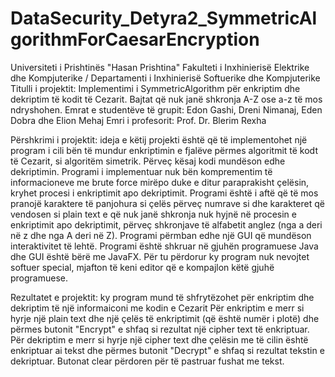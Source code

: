 # DataSecurity_Detyra2_SymmetricAlgorithmForCaesarEncryption
Universiteti i Prishtinës "Hasan Prishtina"
Fakulteti i Inxhinierisë Elektrike dhe Kompjuterike / Departamenti i Inxhinierisë Softuerike dhe Kompjuterike
Titulli i projektit: Implementimi i SymmetricAlgorithm për enkriptim dhe dekriptim të kodit të Cezarit. Bajtat që nuk janë shkronja A-Z ose a-z të mos ndryshohen.
Emrat e studentëve të grupit: Edon Gashi, Dreni Nimanaj, Eden Dobra dhe Elion Mehaj
Emri i profesorit: Prof. Dr. Blerim Rexha

Përshkrimi i projektit: ideja e këtij projekti është që të implementohet një program
i cili bën të mundur enkriptimin e fjalëve përmes algoritmit të kodt të Cezarit, si 
algoritëm simetrik. Përveç kësaj kodi mundëson edhe dekriptimin. Programi i 
implementuar nuk bën komprementim të informacioneve me brute force mirëpo duke e ditur
paraprakisht çelësin, kryhet procesi i enkriptimit apo dekriptimit. Programi është i aftë 
që të mos pranojë karaktere të panjohura si çelës përveç numrave si dhe karakteret që 
vendosen si plain text e që nuk janë shkronja nuk hyjnë në procesin e enkriptimit apo 
dekriptimit, përveç shkronjave të alfabetit anglez (nga a deri në z dhe nga A deri në Z).
Programi përmban edhe një GUI që mundëson interaktivitet të lehtë. Programi është shkruar 
në gjuhën programuese Java dhe GUI është bërë me JavaFX. Për tu përdorur ky program nuk 
nevojtet softuer special, mjafton të keni editor që e kompajlon këtë gjuhë programuese.

Rezultatet e projektit: ky program mund të shfrytëzohet për enkriptim dhe dekriptim të një 
informaiconi me kodin e Cezarit
Për enkriptim e merr si hyrje një plain text dhe një çelës të enkriptimit (që është numër 
i plotë) dhe përmes butonit "Encrypt" e shfaq si rezultat një cipher text të enkriptuar.
Për dekriptim e merr si hyrje një cipher text dhe çelësin me të cilin është enkriptuar ai 
tekst dhe përmes butonit "Decrypt" e shfaq si rezultat tekstin e dekriptuar.
Butonat clear përdoren për të pastruar fushat me tekst.